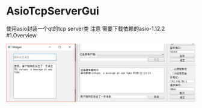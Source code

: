 # AsioTcpServerGui
使用asio封装一个qt的tcp server类
注意  需要下载依赖的asio-1.12.2
#1.Overview


 ![image](https://github.com/DpChens/aiso-tcp-qt-gui-wrap/raw/master/gui.jpg)